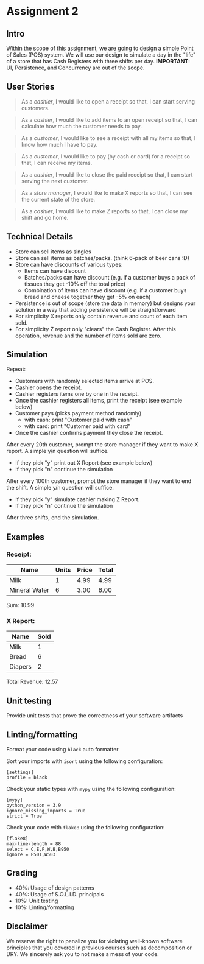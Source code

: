 # Assignment 2

## Intro

Within the scope of this assignment, we are going to design a simple Point of Sales (POS) system. We will use our design to simulate a day in the "life" of a store that has Cash Registers with three shifts per day. **IMPORTANT**: UI, Persistence, and Concurrency are out of the scope.


## User Stories

> As a *cashier*, I would like to open a receipt so that, I can start serving customers.

> As a *cashier*, I would like to add items to an open receipt so that, I can calculate how much the customer needs to pay.

> As a *customer*, I would like to see a receipt with all my items so that, I know how much I have to pay.

> As a *customer*, I would like to pay (by cash or card) for a receipt so that, I can receive my items.

> As a *cashier*, I would like to close the paid receipt so that, I can start serving the next customer.

> As a *store manager*, I would like to make X reports so that, I can see the current state of the store.

> As a *cashier*, I would like to make Z reports so that, I can close my shift and go home.

## Technical Details

- Store can sell items as singles
- Store can sell items as batches/packs. (think 6-pack of beer cans :D)
- Store can have discounts of various types:
  * Items can have discount
  * Batches/packs can have discount (e.g. if a customer buys a pack of tissues they get -10% off the total price)
  * Combination of items can have discount (e.g. if a customer buys bread and cheese together they get -5% on each)
- Persistence is out of scope (store the data in memory) but designs your solution in a way that adding persistence will be straightforward
- For simplicity X reports only contain revenue and count of each item sold.
- For simplicity Z report only "clears" the Cash Register. After this operation, revenue and the number of items sold are zero.


## Simulation

Repeat:
  - Customers with randomly selected items arrive at POS.
  - Cashier opens the receipt.
  - Cashier registers items one by one in the receipt.
  - Once the cashier registers all items, print the receipt (see example below)
  - Customer pays (picks payment method randomly)
    * with cash: print "Customer paid with cash"
    * with card: print "Customer paid with card"
  - Once the cashier confirms payment they close the receipt.

After every 20th customer, prompt the store manager if they want to make X report. A simple y/n question will suffice.
  * If they pick "y" print out X Report (see example below)
  * If they pick "n" continue the simulation

After every 100th customer, prompt the store manager if they want to end the shift. A simple y/n question will suffice.
  * If they pick "y" simulate cashier making Z Report.
  * If they pick "n" continue the simulation

After three shifts, end the simulation.

## Examples

### Receipt:

Name           | Units | Price |  Total |
---------------|-------|-------|--------|
Milk           | 1     | 4.99  |  4.99  |
Mineral Water  | 6     | 3.00  |  6.00  |

Sum: 10.99

### X Report:

Name           | Sold |
---------------|------|
Milk           | 1    |
Bread          | 6    |
Diapers        | 2    |

Total Revenue: 12.57


## Unit testing

Provide unit tests that prove the correctness of your software artifacts

## Linting/formatting

Format your code using `black` auto formatter

Sort your imports with `isort` using the following configuration:

```
[settings]
profile = black
```

Check your static types with `mypy` using the following configuration:

```
[mypy]
python_version = 3.9
ignore_missing_imports = True
strict = True
```

Check your code with `flake8` using the following configuration:

```
[flake8]
max-line-length = 88
select = C,E,F,W,B,B950
ignore = E501,W503
```

## Grading

- 40%: Usage of design patterns
- 40%: Usage of S.O.L.I.D. principals
- 10%: Unit testing
- 10%: Linting/formatting

## Disclaimer

We reserve the right to penalize you for violating well-known software principles that you covered in previous courses such as decomposition or DRY. We sincerely ask you to not make a mess of your code.